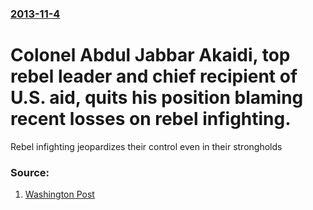 ### [2013-11-4](/news/2013/11/4/index.md)

# Colonel Abdul Jabbar Akaidi, top rebel leader and chief recipient of U.S. aid, quits his position blaming recent losses on rebel infighting. 

Rebel infighting jeopardizes their control even in their strongholds


### Source:

1. [Washington Post](http://www.washingtonpost.com/world/rebels-lose-ground-to-assad-forces-in-syria-war-free-syrian-army-official-akaidi-resigns/2013/11/03/e3ecbf44-44bb-11e3-95a9-3f15b5618ba8_story.html)
